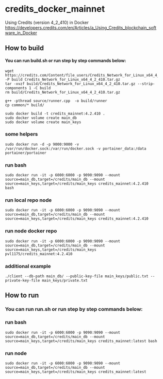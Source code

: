 # credits_docker_mainnet 

Using Credits (version 4_2_410) in Docker
https://developers.credits.com/en/Articles/a_Using_Credits_blockchain_software_in_Docker

## How to build

#### You can run build.sh or run step by step commands below:
```shell
wget https://credits.com/Content/file_users/Credits_Network_for_Linux_x64_4_2_410.tar.gz -P build Credits_Network_for_Linux_x64_4_2_410.tar.gz
tar -xvzf build/Credits_Network_for_Linux_x64_4_2_410.tar.gz --strip-components 1 -C build
rm build/Credits_Network_for_Linux_x64_4_2_410.tar.gz

g++ -pthread source/runner.cpp  -o build/runner
cp common/* build/

sudo docker build -t credits_mainnet:4.2.410 .
sudo docker volume create main_db
sudo docker volume create main_keys
```

### some helpers
```shell
sudo docker run -d -p 9000:9000 -v /var/run/docker.sock:/var/run/docker.sock -v portainer_data:/data portainer/portainer
```

### run bash
```shell
sudo docker run -it -p 6000:6000 -p 9090:9090 --mount source=main_db,target=/credits/main_db --mount source=main_keys,target=/credits/main_keys credits_mainnet:4.2.410 bash
```

### run local repo node
```shell
sudo docker run -it -p 6000:6000 -p 9090:9090 --mount source=main_db,target=/credits/main_db --mount source=main_keys,target=/credits/main_keys credits_mainnet:4.2.410
```

### run node docker repo
```shell
sudo docker run -it -p 6000:6000 -p 9090:9090 --mount source=main_db,target=/credits/main_db --mount source=main_keys,target=/credits/main_keys pvl1175/credits_mainnet:4.2.410
```

### additional example
```shell
./client --db-path main_db/ --public-key-file main_keys/public.txt --private-key-file main_keys/private.txt
```

## How to run
### You can run run.sh or run step by step commands below:

### run bash
```shell
sudo docker run -it -p 6000:6000 -p 9090:9090 --mount source=main_db,target=/credits/main_db --mount source=main_keys,target=/credits/main_keys credits_mainnet:latest bash
```

### run node
```shell
sudo docker run -it -p 6000:6000 -p 9090:9090 --mount source=main_db,target=/credits/main_db --mount source=main_keys,target=/credits/main_keys credits_mainnet:latest
```
